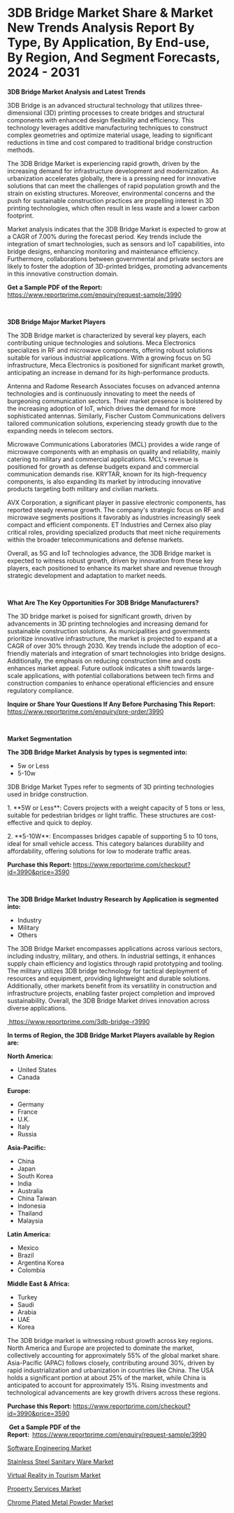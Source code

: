 <p><h1>3DB Bridge Market Share & Market New Trends Analysis Report By Type, By Application, By End-use, By Region, And Segment Forecasts, 2024 - 2031</h1></p><p><strong>3DB Bridge Market Analysis and Latest Trends</strong></p>
<p><p>3DB Bridge is an advanced structural technology that utilizes three-dimensional (3D) printing processes to create bridges and structural components with enhanced design flexibility and efficiency. This technology leverages additive manufacturing techniques to construct complex geometries and optimize material usage, leading to significant reductions in time and cost compared to traditional bridge construction methods. </p><p>The 3DB Bridge Market is experiencing rapid growth, driven by the increasing demand for infrastructure development and modernization. As urbanization accelerates globally, there is a pressing need for innovative solutions that can meet the challenges of rapid population growth and the strain on existing structures. Moreover, environmental concerns and the push for sustainable construction practices are propelling interest in 3D printing technologies, which often result in less waste and a lower carbon footprint.</p><p>Market analysis indicates that the 3DB Bridge Market is expected to grow at a CAGR of 7.00% during the forecast period. Key trends include the integration of smart technologies, such as sensors and IoT capabilities, into bridge designs, enhancing monitoring and maintenance efficiency. Furthermore, collaborations between governmental and private sectors are likely to foster the adoption of 3D-printed bridges, promoting advancements in this innovative construction domain.</p></p>
<p><strong>Get a Sample PDF of the Report:&nbsp;</strong> <a href="https://www.reportprime.com/enquiry/request-sample/3990">https://www.reportprime.com/enquiry/request-sample/3990</a></p>
<p>&nbsp;</p>
<p><strong>3DB Bridge Major Market Players</strong></p>
<p><p>The 3DB Bridge market is characterized by several key players, each contributing unique technologies and solutions. Meca Electronics specializes in RF and microwave components, offering robust solutions suitable for various industrial applications. With a growing focus on 5G infrastructure, Meca Electronics is positioned for significant market growth, anticipating an increase in demand for its high-performance products.</p><p>Antenna and Radome Research Associates focuses on advanced antenna technologies and is continuously innovating to meet the needs of burgeoning communication sectors. Their market presence is bolstered by the increasing adoption of IoT, which drives the demand for more sophisticated antennas. Similarly, Fischer Custom Communications delivers tailored communication solutions, experiencing steady growth due to the expanding needs in telecom sectors.</p><p>Microwave Communications Laboratories (MCL) provides a wide range of microwave components with an emphasis on quality and reliability, mainly catering to military and commercial applications. MCL's revenue is positioned for growth as defense budgets expand and commercial communication demands rise. KRYTAR, known for its high-frequency components, is also expanding its market by introducing innovative products targeting both military and civilian markets.</p><p>AVX Corporation, a significant player in passive electronic components, has reported steady revenue growth. The company's strategic focus on RF and microwave segments positions it favorably as industries increasingly seek compact and efficient components. ET Industries and Cernex also play critical roles, providing specialized products that meet niche requirements within the broader telecommunications and defense markets.</p><p>Overall, as 5G and IoT technologies advance, the 3DB Bridge market is expected to witness robust growth, driven by innovation from these key players, each positioned to enhance its market share and revenue through strategic development and adaptation to market needs.</p></p>
<p>&nbsp;</p>
<p><strong>What Are The Key Opportunities For 3DB Bridge Manufacturers?</strong></p>
<p><p>The 3D bridge market is poised for significant growth, driven by advancements in 3D printing technologies and increasing demand for sustainable construction solutions. As municipalities and governments prioritize innovative infrastructure, the market is projected to expand at a CAGR of over 30% through 2030. Key trends include the adoption of eco-friendly materials and integration of smart technologies into bridge designs. Additionally, the emphasis on reducing construction time and costs enhances market appeal. Future outlook indicates a shift towards large-scale applications, with potential collaborations between tech firms and construction companies to enhance operational efficiencies and ensure regulatory compliance.</p></p>
<p><strong>Inquire or Share Your Questions If Any Before Purchasing This Report:</strong> <a href="https://www.reportprime.com/enquiry/pre-order/3990">https://www.reportprime.com/enquiry/pre-order/3990</a></p>
<p>&nbsp;</p>
<p><strong>Market Segmentation</strong></p>
<p><strong>The 3DB Bridge Market Analysis by types is segmented into:</strong></p>
<p><ul><li>5w or Less</li><li>5-10w</li></ul></p>
<p><p>3DB Bridge Market Types refer to segments of 3D printing technologies used in bridge construction. </p><p>1. **5W or Less**: Covers projects with a weight capacity of 5 tons or less, suitable for pedestrian bridges or light traffic. These structures are cost-effective and quick to deploy.</p><p>2. **5-10W**: Encompasses bridges capable of supporting 5 to 10 tons, ideal for small vehicle access. This category balances durability and affordability, offering solutions for low to moderate traffic areas.</p></p>
<p><strong>Purchase this Report:&nbsp;</strong><a href="https://www.reportprime.com/checkout?id=3990&price=3590">https://www.reportprime.com/checkout?id=3990&price=3590</a></p>
<p>&nbsp;</p>
<p><strong>The 3DB Bridge Market Industry Research by Application is segmented into:</strong></p>
<p><ul><li>Industry</li><li>Military</li><li>Others</li></ul></p>
<p><p>The 3DB Bridge Market encompasses applications across various sectors, including industry, military, and others. In industrial settings, it enhances supply chain efficiency and logistics through rapid prototyping and tooling. The military utilizes 3DB bridge technology for tactical deployment of resources and equipment, providing lightweight and durable solutions. Additionally, other markets benefit from its versatility in construction and infrastructure projects, enabling faster project completion and improved sustainability. Overall, the 3DB Bridge Market drives innovation across diverse applications.</p></p>
<p><a href="https://www.reportprime.com/3db-bridge-r3990">&nbsp;https://www.reportprime.com/3db-bridge-r3990</a></p>
<p><strong>In terms of Region, the 3DB Bridge Market Players available by Region are:</strong></p>
<p>
    <p> <strong> North America: </strong>
        <ul>
            <li>United States</li>
            <li>Canada</li>
        </ul>
        </p> 
    <p> <strong> Europe: </strong>
        <ul>
            <li>Germany</li>
            <li>France</li>
            <li>U.K.</li>
            <li>Italy</li>
            <li>Russia</li>
        </ul>
        </p> 
    <p> <strong> Asia-Pacific: </strong>
        <ul>
            <li>China</li>
            <li>Japan</li>
            <li>South Korea</li>
            <li>India</li>
            <li>Australia</li>
            <li>China Taiwan</li>
            <li>Indonesia</li>
            <li>Thailand</li>
            <li>Malaysia</li>
        </ul>
        </p> 
    <p> <strong> Latin America: </strong>
        <ul>
            <li>Mexico</li>
            <li>Brazil</li>
            <li>Argentina Korea</li>
            <li>Colombia</li>
        </ul>
        </p> 
    <p> <strong> Middle East & Africa: </strong>
        <ul>
            <li>Turkey</li>
            <li>Saudi</li>
            <li>Arabia</li>
            <li>UAE</li>
            <li>Korea</li>
        </ul>
    </p>
    </p>
<p><p>The 3DB bridge market is witnessing robust growth across key regions. North America and Europe are projected to dominate the market, collectively accounting for approximately 55% of the global market share. Asia-Pacific (APAC) follows closely, contributing around 30%, driven by rapid industrialization and urbanization in countries like China. The USA holds a significant portion at about 25% of the market, while China is anticipated to account for approximately 15%. Rising investments and technological advancements are key growth drivers across these regions.</p></p>
<p><strong>Purchase this Report: </strong><a href="https://www.reportprime.com/checkout?id=3990&price=3590">https://www.reportprime.com/checkout?id=3990&price=3590</a></p>
<p>&nbsp;<strong>Get a Sample PDF of the Report:&nbsp;&nbsp;</strong><a href="https://www.reportprime.com/enquiry/request-sample/3990">https://www.reportprime.com/enquiry/request-sample/3990</a></p>
<p><strong></strong></p>
<p><p><a href="https://www.linkedin.com/pulse/software-engineering-market-evolution-global-trends-regional-sirle?trackingId=j0vHtYKjRbW3jMF7kY9psg%3D%3D">Software Engineering Market</a></p><p><a href="https://issuu.com/reportprime-2/docs/stainless-steel-sanitary-ware-marke_359aaef82fa3b1">Stainless Steel Sanitary Ware Market</a></p><p><a href="https://www.linkedin.com/pulse/global-virtual-reality-tourism-market-size-expected-experience-s4dne?trackingId=AkgjXZqwSCmYJl1W3AIN4g%3D%3D">Virtual Reality in Tourism Market</a></p><p><a href="https://www.linkedin.com/pulse/driving-factors-behind-property-services-market-trends-applications-zarge?trackingId=mskD4o5DT5SHuiWUJcA%2Bsw%3D%3D">Property Services Market</a></p><p><a href="https://issuu.com/reportprime-2/docs/chrome-plated-metal-powder-market-s_34f8c5e6d9ea55">Chrome Plated Metal Powder Market</a></p></p>